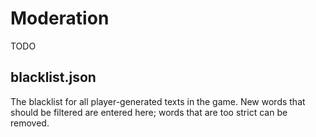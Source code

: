 # Moderation
TODO

## blacklist.json
The blacklist for all player-generated texts in the game. New words that should be filtered are entered here; words that are too strict can be removed.